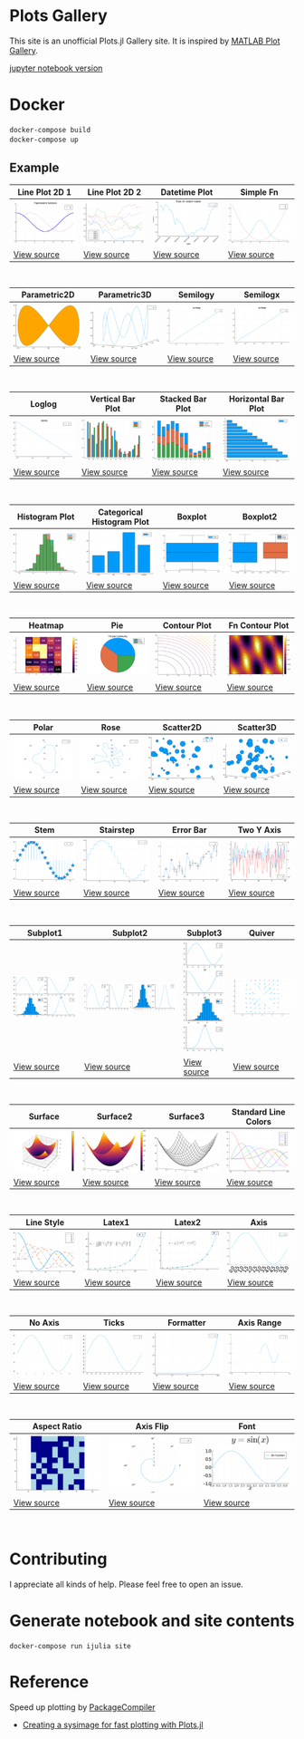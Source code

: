 # Plots Gallery

This site is an unofficial Plots.jl Gallery site. It is inspired by [MATLAB Plot Gallery](https://jp.mathworks.com/products/matlab/plot-gallery.html).

[jupyter notebook version](http://nbviewer.jupyter.org/github/goropikari/PlotsGallery.jl/blob/master/PlotsGallery.ipynb)

# Docker
```bash
docker-compose build
docker-compose up
```


## Example

|  Line Plot 2D 1 | Line Plot 2D 2 | Datetime Plot | Simple Fn |
|  ---- | ---- | ---- | ---- |
| ![small_line_plot_2d_1.png](src/images/small_line_plot_2d_1.png) |![small_line_plot_2d_2.png](src/images/small_line_plot_2d_2.png) |![small_datetime_plot.png](src/images/small_datetime_plot.png) |![small_simple_fn.png](src/images/small_simple_fn.png) |
| [View source](src/line_plot_2d_1.md) |[View source](src/line_plot_2d_2.md) |[View source](src/datetime_plot.md) |[View source](src/simple_fn.md) |

<br>

|  Parametric2D | Parametric3D | Semilogy | Semilogx |
|  ---- | ---- | ---- | ---- |
| ![small_parametric2d.png](src/images/small_parametric2d.png) |![small_parametric3d.png](src/images/small_parametric3d.png) |![small_semilogy.png](src/images/small_semilogy.png) |![small_semilogx.png](src/images/small_semilogx.png) |
| [View source](src/parametric2d.md) |[View source](src/parametric3d.md) |[View source](src/semilogy.md) |[View source](src/semilogx.md) |

<br>

|  Loglog | Vertical Bar Plot | Stacked Bar Plot | Horizontal Bar Plot |
|  ---- | ---- | ---- | ---- |
| ![small_loglog.png](src/images/small_loglog.png) |![small_vertical_bar_plot.png](src/images/small_vertical_bar_plot.png) |![small_stacked_bar_plot.png](src/images/small_stacked_bar_plot.png) |![small_horizontal_bar_plot.png](src/images/small_horizontal_bar_plot.png) |
| [View source](src/loglog.md) |[View source](src/vertical_bar_plot.md) |[View source](src/stacked_bar_plot.md) |[View source](src/horizontal_bar_plot.md) |

<br>

|  Histogram Plot | Categorical Histogram Plot | Boxplot | Boxplot2 |
|  ---- | ---- | ---- | ---- |
| ![small_histogram_plot.png](src/images/small_histogram_plot.png) |![small_categorical_histogram_plot.png](src/images/small_categorical_histogram_plot.png) |![small_boxplot.png](src/images/small_boxplot.png) |![small_boxplot2.png](src/images/small_boxplot2.png) |
| [View source](src/histogram_plot.md) |[View source](src/categorical_histogram_plot.md) |[View source](src/boxplot.md) |[View source](src/boxplot2.md) |

<br>

|  Heatmap | Pie | Contour Plot | Fn Contour Plot |
|  ---- | ---- | ---- | ---- |
| ![small_heatmap.png](src/images/small_heatmap.png) |![small_pie.png](src/images/small_pie.png) |![small_contour_plot.png](src/images/small_contour_plot.png) |![small_fn_contour_plot.png](src/images/small_fn_contour_plot.png) |
| [View source](src/heatmap.md) |[View source](src/pie.md) |[View source](src/contour_plot.md) |[View source](src/fn_contour_plot.md) |

<br>

|  Polar | Rose | Scatter2D | Scatter3D |
|  ---- | ---- | ---- | ---- |
| ![small_polar.png](src/images/small_polar.png) |![small_rose.png](src/images/small_rose.png) |![small_scatter2d.png](src/images/small_scatter2d.png) |![small_scatter3d.png](src/images/small_scatter3d.png) |
| [View source](src/polar.md) |[View source](src/rose.md) |[View source](src/scatter2d.md) |[View source](src/scatter3d.md) |

<br>

|  Stem | Stairstep | Error Bar | Two Y Axis |
|  ---- | ---- | ---- | ---- |
| ![small_stem.png](src/images/small_stem.png) |![small_stairstep.png](src/images/small_stairstep.png) |![small_error_bar.png](src/images/small_error_bar.png) |![small_two_y_axis.png](src/images/small_two_y_axis.png) |
| [View source](src/stem.md) |[View source](src/stairstep.md) |[View source](src/error_bar.md) |[View source](src/two_y_axis.md) |

<br>

|  Subplot1 | Subplot2 | Subplot3 | Quiver |
|  ---- | ---- | ---- | ---- |
| ![small_subplot1.png](src/images/small_subplot1.png) |![small_subplot2.png](src/images/small_subplot2.png) |![small_subplot3.png](src/images/small_subplot3.png) |![small_quiver.png](src/images/small_quiver.png) |
| [View source](src/subplot1.md) |[View source](src/subplot2.md) |[View source](src/subplot3.md) |[View source](src/quiver.md) |

<br>

|  Surface | Surface2 | Surface3 | Standard Line Colors |
|  ---- | ---- | ---- | ---- |
| ![small_surface.png](src/images/small_surface.png) |![small_surface2.png](src/images/small_surface2.png) |![small_surface3.png](src/images/small_surface3.png) |![small_standard_line_colors.png](src/images/small_standard_line_colors.png) |
| [View source](src/surface.md) |[View source](src/surface2.md) |[View source](src/surface3.md) |[View source](src/standard_line_colors.md) |

<br>

|  Line Style | Latex1 | Latex2 | Axis |
|  ---- | ---- | ---- | ---- |
| ![small_line_style.png](src/images/small_line_style.png) |![small_latex1.png](src/images/small_latex1.png) |![small_latex2.png](src/images/small_latex2.png) |![small_axis.png](src/images/small_axis.png) |
| [View source](src/line_style.md) |[View source](src/latex1.md) |[View source](src/latex2.md) |[View source](src/axis.md) |

<br>

|  No Axis | Ticks | Formatter | Axis Range |
|  ---- | ---- | ---- | ---- |
| ![small_no_axis.png](src/images/small_no_axis.png) |![small_ticks.png](src/images/small_ticks.png) |![small_formatter.png](src/images/small_formatter.png) |![small_axis_range.png](src/images/small_axis_range.png) |
| [View source](src/no_axis.md) |[View source](src/ticks.md) |[View source](src/formatter.md) |[View source](src/axis_range.md) |

<br>

|  Aspect Ratio | Axis Flip | Font |
|  ---- | ---- | ---- |
| ![small_aspect_ratio.png](src/images/small_aspect_ratio.png) |![small_axis_flip.png](src/images/small_axis_flip.png) |![small_font.png](src/images/small_font.png) |
| [View source](src/aspect_ratio.md) |[View source](src/axis_flip.md) |[View source](src/font.md) |

<br>


# Contributing
I appreciate all kinds of help. Please feel free to open an issue.


# Generate notebook and site contents
```
docker-compose run ijulia site
```

# Reference
Speed up plotting by [PackageCompiler](https://github.com/JuliaLang/PackageCompiler.jl)

- [Creating a sysimage for fast plotting with Plots.jl](https://julialang.github.io/PackageCompiler.jl/dev/examples/plots/)
